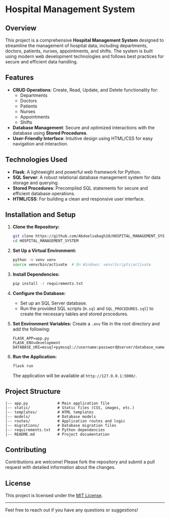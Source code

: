 # Hospital Management System

## Overview
This project is a comprehensive **Hospital Management System** designed to streamline the management of hospital data, including departments, doctors, patients, nurses, appointments, and shifts. The system is built using modern web development technologies and follows best practices for secure and efficient data handling.

## Features
- **CRUD Operations**: Create, Read, Update, and Delete functionality for:
  - Departments
  - Doctors
  - Patients
  - Nurses
  - Appointments
  - Shifts
- **Database Management**: Secure and optimized interactions with the database using **Stored Procedures**.
- **User-Friendly Interface**: Intuitive design using HTML/CSS for easy navigation and interaction.

## Technologies Used
- **Flask**: A lightweight and powerful web framework for Python.
- **SQL Server**: A robust relational database management system for data storage and querying.
- **Stored Procedures**: Precompiled SQL statements for secure and efficient database operations.
- **HTML/CSS**: For building a clean and responsive user interface.

## Installation and Setup

1. **Clone the Repository:**
   ```bash
   git clone https://github.com/Abdoelsabagh10/HOSPITAL_MANAGEMENT_SYSTEM.git
   cd HOSPITAL_MANAGEMENT_SYSTEM
   ```

2. **Set Up a Virtual Environment:**
   ```bash
   python -m venv venv
   source venv/bin/activate  # On Windows: venv\Scripts\activate
   ```

3. **Install Dependencies:**
   ```bash
   pip install -r requirements.txt
   ```

4. **Configure the Database:**
   - Set up an SQL Server database.
   - Run the provided SQL scripts (`H.sql` and `SQL_PROCEDURES.sql`) to create the necessary tables and stored procedures.

5. **Set Environment Variables:**
   Create a `.env` file in the root directory and add the following:
   ```env
   FLASK_APP=app.py
   FLASK_ENV=development
   DATABASE_URI=mssql+pymssql://username:password@server/database_name
   ```

6. **Run the Application:**
   ```bash
   flask run
   ```
   The application will be available at `http://127.0.0.1:5000/`.

## Project Structure
```
|-- app.py             # Main application file
|-- static/            # Static files (CSS, images, etc.)
|-- templates/         # HTML templates
|-- models/            # Database models
|-- routes/            # Application routes and logic
|-- migrations/        # Database migration files
|-- requirements.txt   # Python dependencies
|-- README.md          # Project documentation
```



## Contributing
Contributions are welcome! Please fork the repository and submit a pull request with detailed information about the changes.

## License
This project is licensed under the [MIT License](LICENSE).

---

Feel free to reach out if you have any questions or suggestions!
